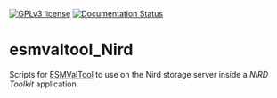 [![GPLv3 license](https://img.shields.io/badge/License-GPLv3-blue.svg)](https://www.gnu.org/licenses/gpl-3.0.en.html)
[![Documentation Status](https://readthedocs.org/projects/esmvaltool-nird/badge/?version=latest)](https://esmvaltool-nird.readthedocs.io/en/latest/?badge=latest)

# esmvaltool_Nird
Scripts for [ESMValTool](https://github.com/ESMValGroup/ESMValTool) to use on the Nird storage server inside a *NIRD Toolkit* application.
